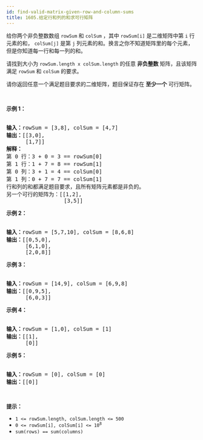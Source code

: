 ```yaml
---
id: find-valid-matrix-given-row-and-column-sums
title: 1605.给定行和列的和求可行矩阵
---
```

给你两个非负整数数组 <code>rowSum</code> 和 <code>colSum</code> ，其中 <code>rowSum[i]</code> 是二维矩阵中第 <code>i</code> 行元素的和， <code>colSum[j]</code> 是第 <code>j</code> 列元素的和。换言之你不知道矩阵里的每个元素，但是你知道每一行和每一列的和。

请找到大小为 <code>rowSum.length x colSum.length</code> 的任意 **非负整数** 矩阵，且该矩阵满足 <code>rowSum</code> 和 <code>colSum</code> 的要求。

请你返回任意一个满足题目要求的二维矩阵，题目保证存在 **至少一个** 可行矩阵。

 

**示例 1：**


<pre><br/><strong>输入：</strong>rowSum = [3,8], colSum = [4,7]<br/><strong>输出：</strong>[[3,0],<br/>      [1,7]]<br/><strong>解释：</strong><br/>第 0 行：3 + 0 = 3 == rowSum[0]<br/>第 1 行：1 + 7 = 8 == rowSum[1]<br/>第 0 列：3 + 1 = 4 == colSum[0]<br/>第 1 列：0 + 7 = 7 == colSum[1]<br/>行和列的和都满足题目要求，且所有矩阵元素都是非负的。<br/>另一个可行的矩阵为：[[1,2],<br/>                  [3,5]]<br/></pre>

**示例 2：**


<pre><br/><strong>输入：</strong>rowSum = [5,7,10], colSum = [8,6,8]<br/><strong>输出：</strong>[[0,5,0],<br/>      [6,1,0],<br/>      [2,0,8]]<br/></pre>

**示例 3：**


<pre><br/><strong>输入：</strong>rowSum = [14,9], colSum = [6,9,8]<br/><strong>输出：</strong>[[0,9,5],<br/>      [6,0,3]]<br/></pre>

**示例 4：**


<pre><br/><strong>输入：</strong>rowSum = [1,0], colSum = [1]<br/><strong>输出：</strong>[[1],<br/>      [0]]<br/></pre>

**示例 5：**


<pre><br/><strong>输入：</strong>rowSum = [0], colSum = [0]<br/><strong>输出：</strong>[[0]]<br/></pre>

 

**提示：**


- <code>1 &lt;= rowSum.length, colSum.length &lt;= 500</code>
- <code>0 &lt;= rowSum[i], colSum[i] &lt;= 10<sup>8</sup></code>
- <code>sum(rows) == sum(columns)</code>
